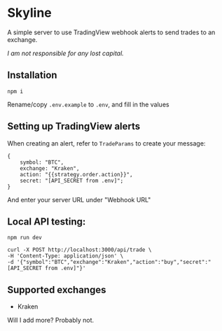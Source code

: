 # Skyline
A simple server to use TradingView webhook alerts to send trades to an exchange. 

*I am not responsible for any lost capital.*

## Installation
```
npm i
```
Rename/copy `.env.example` to `.env`, and fill in the values

## Setting up TradingView alerts
When creating an alert, refer to `TradeParams` to create your message:

```
{
    symbol: "BTC",
    exchange: "Kraken",
    action: "{{strategy.order.action}}",
    secret: "[API_SECRET from .env]";
}
```
And enter your server URL under "Webhook URL"


## Local API testing:
```
npm run dev
```
```
curl -X POST http://localhost:3000/api/trade \
-H 'Content-Type: application/json' \
-d '{"symbol":"BTC","exchange":"Kraken","action":"buy","secret":"[API_SECRET from .env]"}'
```

## Supported exchanges
- Kraken

Will I add more? Probably not.